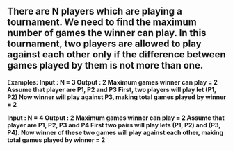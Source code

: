 ## There are N players which are playing a tournament. We need to find the maximum number of games the winner can play. In this tournament, two players are allowed to play against each other only if the difference between games played by them is not more than one.

**Examples:
Input  : N = 3
Output : 2
Maximum games winner can play = 2
Assume that player are P1, P2 and P3
First, two players will play let (P1, P2)
Now winner will play against P3, 
making total games played by winner = 2**

**Input  : N = 4
Output : 2
Maximum games winner can play = 2
Assume that player are P1, P2, P3 and P4
First two pairs will play lets (P1, P2) and 
(P3, P4). Now winner of these two games will 
play against each other, making total games
played by winner = 2**
